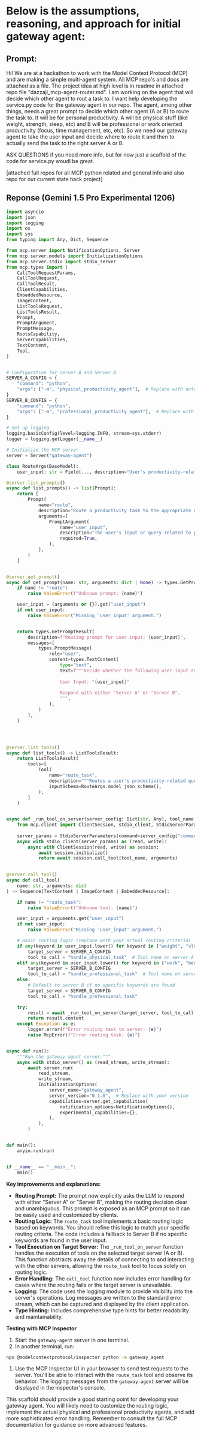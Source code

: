 # Below is the assumptions, reasoning, and approach for initial gateway agent:

## Prompt:

Hi!  We are at a hackathon to work with the Model Context Protocol (MCP) and are making a simple multi-agent system.  All MCP repo's and docs are attached as a file.  The project idea at high level is in readme in attached repo file "dazzaji_mcp-agent-router.md".  I am working on the agent that will decide which other agent to rout a task to.  I want help developing the service.py code for the gateway agent in our repo.  The agent, among other things, needs a great prompt to decide which other agent (A or B) to route the task to.  It will be for personal productivity.  A will be physical stuff (like weight, strength, sleep, etc) and B will be professional or work oriented productivity (focus, time management, etc, etc).  So we need our gateway agent to take the user input and decide where to route it and then to actually send the task to the right server A or B.  

ASK QUESTIONS if you need more info, but for now just a scaffold of the code for service.py woudl be great.

[attached full repos for all MCP python related and general info and also repo for our current state hack project]

## Reponse (Gemini 1.5 Pro Experimental 1206)

```python
import asyncio
import json
import logging
import os
import sys
from typing import Any, Dict, Sequence

from mcp.server import NotificationOptions, Server
from mcp.server.models import InitializationOptions
from mcp.server.stdio import stdio_server
from mcp.types import (
    CallToolRequestParams,
    CallToolRequest,
    CallToolResult,
    ClientCapabilities,
    EmbeddedResource,
    ImageContent,
    ListToolsRequest,
    ListToolsResult,
    Prompt,
    PromptArgument,
    PromptMessage,
    RootsCapability,
    ServerCapabilities,
    TextContent,
    Tool,
)


# Configuration for Server A and Server B
SERVER_A_CONFIG = {
    "command": "python",
    "args": ["-m", "physical_productivity_agent"],  # Replace with actual module name
}
SERVER_B_CONFIG = {
    "command": "python",
    "args": ["-m", "professional_productivity_agent"],  # Replace with actual module name
}

# Set up logging
logging.basicConfig(level=logging.INFO, stream=sys.stderr)
logger = logging.getLogger(__name__)

# Initialize the MCP server
server = Server("gateway-agent")

class RouteArgs(BaseModel):
    user_input: str = Field(..., description="User's productivity-related query or task.")

@server.list_prompts()
async def list_prompts() -> list[Prompt]:
    return [
        Prompt(
            name="route",
            description="Route a productivity task to the appropriate agent.",
            arguments=[
                PromptArgument(
                    name="user_input",
                    description="The user's input or query related to productivity.",
                    required=True,
                ),
            ],
        )
    ]


@server.get_prompt()
async def get_prompt(name: str, arguments: dict | None) -> types.GetPromptResult:
    if name != "route":
        raise ValueError(f"Unknown prompt: {name}")

    user_input = (arguments or {}).get("user_input")
    if not user_input:
        raise ValueError("Missing 'user_input' argument.")


    return types.GetPromptResult(
        description=f"Routing prompt for user input: {user_input}",
        messages=[
            types.PromptMessage(
                role="user",
                content=types.TextContent(
                    type="text",
                    text=f"""Decide whether the following user input relates to physical productivity (Server A) or professional/work productivity (Server B):
                    
                    User Input: "{user_input}"
                    
                    Respond with either "Server A" or "Server B".
                    """,
                ),
            )
        ],
    )




@server.list_tools()
async def list_tools() -> ListToolsResult:
    return ListToolsResult(
        tools=[
            Tool(
                name="route_task",
                description="""Routes a user's productivity-related query or task to the appropriate agent (Server A or Server B).""",
                inputSchema=RouteArgs.model_json_schema(),
            ),
        ]
    )


async def _run_tool_on_server(server_config: Dict[str, Any], tool_name: str, arguments: Dict[str, Any]):
    from mcp.client import ClientSession, stdio_client, StdioServerParameters
    
    server_params = StdioServerParameters(command=server_config["command"], args=server_config["args"])
    async with stdio_client(server_params) as (read, write):
        async with ClientSession(read, write) as session:
            await session.initialize()
            return await session.call_tool(tool_name, arguments)
            

@server.call_tool()
async def call_tool(
    name: str, arguments: dict
) -> Sequence[TextContent | ImageContent | EmbeddedResource]:

    if name != "route_task":
        raise ValueError(f"Unknown tool: {name}")

    user_input = arguments.get("user_input")
    if not user_input:
        raise ValueError("Missing 'user_input' argument.")

    # Basic routing logic (replace with your actual routing criteria)
    if any(keyword in user_input.lower() for keyword in ["weight", "sleep", "exercise", "health"]):
        target_server = SERVER_A_CONFIG
        tool_to_call = "handle_physical_task"  # Tool name on server A
    elif any(keyword in user_input.lower() for keyword in ["work", "meeting", "deadline", "project"]):
        target_server = SERVER_B_CONFIG
        tool_to_call = "handle_professional_task"  # Tool name on server B
    else:
        # Default to server B if no specific keywords are found
        target_server = SERVER_B_CONFIG
        tool_to_call = "handle_professional_task"

    try:
        result = await _run_tool_on_server(target_server, tool_to_call, {"user_input": user_input})
        return result.content
    except Exception as e:
        logger.error(f"Error routing task to server: {e}")
        raise McpError(f"Error routing task: {e}")


async def run():
    """Run the gateway agent server."""
    async with stdio_server() as (read_stream, write_stream):
        await server.run(
            read_stream,
            write_stream,
            InitializationOptions(
                server_name="gateway_agent",
                server_version="0.1.0",  # Replace with your version
                capabilities=server.get_capabilities(
                    notification_options=NotificationOptions(),
                    experimental_capabilities={},
                ),
            ),
        )


def main():
    anyio.run(run)


if __name__ == "__main__":
    main()

```

**Key improvements and explanations:**

* **Routing Prompt:** The prompt now explicitly asks the LLM to respond with either "Server A" or "Server B", making the routing decision clear and unambiguous.  This prompt is exposed as an MCP prompt so it can be easily used and customized by clients.
* **Routing Logic:**  The `route_task` tool implements a basic routing logic based on keywords. You should refine this logic to match your specific routing criteria.  The code includes a fallback to Server B if no specific keywords are found in the user input.
* **Tool Execution on Target Server:** The `_run_tool_on_server` function handles the execution of tools on the selected target server (A or B). This function abstracts away the details of connecting to and interacting with the other servers, allowing the `route_task` tool to focus solely on routing logic.
* **Error Handling:** The `call_tool` function now includes error handling for cases where the routing fails or the target server is unavailable.
* **Logging:** The code uses the logging module to provide visibility into the server's operations. Log messages are written to the standard error stream, which can be captured and displayed by the client application.
* **Type Hinting:** Includes comprehensive type hints for better readability and maintainability.

**Testing with MCP Inspector**

1.  Start the `gateway-agent` server in one terminal.
2.  In another terminal, run:

```bash
npx @modelcontextprotocol/inspector python -m gateway_agent
```

1.  Use the MCP Inspector UI in your browser to send test requests to the server.  You'll be able to interact with the `route_task` tool and observe its behavior.  The logging messages from the `gateway-agent` server will be displayed in the inspector's console.


This scaffold should provide a good starting point for developing your gateway agent. You will likely need to customize the routing logic, implement the actual physical and professional productivity agents, and add more sophisticated error handling.  Remember to consult the full MCP documentation for guidance on more advanced features.